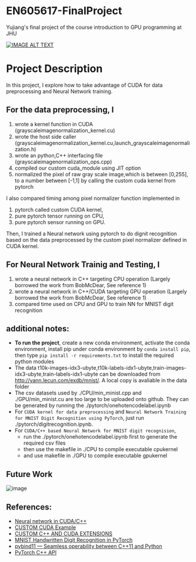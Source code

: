 # EN605617-FinalProject
Yujiang's final project of the course introduction to GPU programming at JHU

[![IMAGE ALT TEXT](http://img.youtube.com/vi/gYgdFWtw-68/0.jpg)](http://www.youtube.com/watch?v=gYgdFWtw-68 "Application of GPU in Data Preprocessing and Neural Network Training")

# Project Description
In this project, I explore how to take advantage of CUDA for data preprocessing and Neural Network training.
## For the data preprocessing, I
1. wrote a kernel function in CUDA (grayscaleimagenormalization_kernel.cu)
2. wrote the host side caller (grayscaleimagenormalization_kernel.cu,launch_grayscaleimagenormalization.h)
3. wrote an python,C++ interfacing file (grayscaleimagenormalization_ops.cpp)
4. compiled our custom cuda_module using JIT option
5. normalized the pixel of raw gray scale image,which is between [0,255], to a number between [-1,1] by calling the custom cuda kernel from pytorch

I also compared timing among pixel normalizer function implemented in 
1. pytorch called custom CUDA kernel, 
2. pure pytorch tensor running on CPU, 
3. pure pytorch sensor running on GPU.

Then, I trained a Neural network using pytorch to do dignit recognition based on the data preprocessed by the custom pixel normalizer defined in CUDA kernel.

## For Neural Network Trainig and Testing, I
1. wrote a neural network in C++ targeting CPU operation (Largely borrowed the work from BobMcDear, See reference 1)
2. wrote a neural network in C++/CUDA targeting GPU operation (Largely borrowed the work from BobMcDear, See reference 1)
3. compared time used on CPU and GPU to train NN for MNIST digit recognition


## additional notes:
* **To run the project**, create a new conda environment, activate the conda environment, install pip under conda environment by `conda install pip`, then type `pip install -r requirements.txt` to install the required python modules 
* The data t10k-images-idx3-ubyte,t10k-labels-idx1-ubyte,train-images-idx3-ubyte,train-labels-idx1-ubyte can be downloaded from http://yann.lecun.com/exdb/mnist/. A local copy is avaliable in the data folder
* The csv datasets used by ./CPU/min_minist.cpp and ./GPU/min_minist.cu are too large to be uploaded onto github. They can be generated by running the ./pytorch/onehotencodelabel.ipynb
* For `CUDA kernel for data preprocessing` and `Neural Network Training for MNIST Digit Recognition using PyTorch`, just run ./pytorch/digitrecognition.ipynb.
* For `CUDA/C++ based Neural Network for MNIST digit recognision`, 
  * run the  ./pytorch/onehotencodelabel.ipynb first to generate the required csv files
  * then use the makefile in ./CPU to compile executable cpukernel 
  * and use makefile in ./GPU to compile executable gpukernel 

## Future Work
![image](https://user-images.githubusercontent.com/38193254/167555832-06e67684-4c3b-4831-b771-eaf7dd2f8446.png)


## References:
* [Neural network in CUDA/C++](https://github.com/BobMcDear/Neural-Network-CUDA)
* [CUSTOM CUDA Example](https://github.com/godweiyang/NN-CUDA-Example) 
* [CUSTOM C++ AND CUDA EXTENSIONS](https://pytorch.org/tutorials/advanced/cpp_extension.html)
* [MNIST Handwritten Digit Recognition in PyTorch](https://nextjournal.com/gkoehler/pytorch-mnist)
* [pybind11 — Seamless operability between C++11 and Python](https://pybind11.readthedocs.io/en/stable/)
* [PyTorch C++ API](https://pytorch.org/cppdocs/api/library_root.html)

